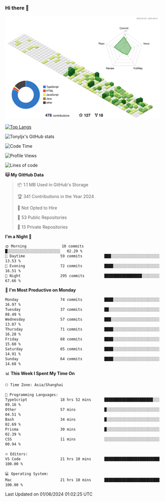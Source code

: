### Hi there 👋

![](./profile-3d-contrib/profile-green-animate.svg)

 

[![Top Langs](https://github-readme-stats.vercel.app/api/top-langs/?username=tonyljx)](https://github.com/anuraghazra/github-readme-stats)

![Tonyljx's GitHub stats](https://github-readme-stats.vercel.app/api?username=tonyljx&theme=default&show_icons=true)

 

<!--START_SECTION:waka-->
![Code Time](http://img.shields.io/badge/Code%20Time-394%20hrs%2015%20mins-blue)

![Profile Views](http://img.shields.io/badge/Profile%20Views-3-blue)

![Lines of code](https://img.shields.io/badge/From%20Hello%20World%20I%27ve%20Written-420.8%20thousand%20lines%20of%20code-blue)

**🐱 My GitHub Data** 

> 📦 1.1 MB Used in GitHub's Storage 
 > 
> 🏆 341 Contributions in the Year 2024
 > 
> 🚫 Not Opted to Hire
 > 
> 📜 53 Public Repositories 
 > 
> 🔑 13 Private Repositories 
 > 
**I'm a Night 🦉** 

```text
🌞 Morning                10 commits          █░░░░░░░░░░░░░░░░░░░░░░░░   02.29 % 
🌆 Daytime                59 commits          ███░░░░░░░░░░░░░░░░░░░░░░   13.53 % 
🌃 Evening                72 commits          ████░░░░░░░░░░░░░░░░░░░░░   16.51 % 
🌙 Night                  295 commits         █████████████████░░░░░░░░   67.66 % 
```
📅 **I'm Most Productive on Monday** 

```text
Monday                   74 commits          ████░░░░░░░░░░░░░░░░░░░░░   16.97 % 
Tuesday                  37 commits          ██░░░░░░░░░░░░░░░░░░░░░░░   08.49 % 
Wednesday                57 commits          ███░░░░░░░░░░░░░░░░░░░░░░   13.07 % 
Thursday                 71 commits          ████░░░░░░░░░░░░░░░░░░░░░   16.28 % 
Friday                   68 commits          ████░░░░░░░░░░░░░░░░░░░░░   15.60 % 
Saturday                 65 commits          ████░░░░░░░░░░░░░░░░░░░░░   14.91 % 
Sunday                   64 commits          ████░░░░░░░░░░░░░░░░░░░░░   14.68 % 
```


📊 **This Week I Spent My Time On** 

```text
🕑︎ Time Zone: Asia/Shanghai

💬 Programming Languages: 
TypeScript               18 hrs 52 mins      ██████████████████████░░░   89.16 % 
Other                    57 mins             █░░░░░░░░░░░░░░░░░░░░░░░░   04.51 % 
Bash                     34 mins             █░░░░░░░░░░░░░░░░░░░░░░░░   02.69 % 
Prisma                   30 mins             █░░░░░░░░░░░░░░░░░░░░░░░░   02.39 % 
CSS                      11 mins             ░░░░░░░░░░░░░░░░░░░░░░░░░   00.94 % 

🔥 Editors: 
VS Code                  21 hrs 10 mins      █████████████████████████   100.00 % 

💻 Operating System: 
Mac                      21 hrs 10 mins      █████████████████████████   100.00 % 
```


 Last Updated on 01/06/2024 01:02:25 UTC
<!--END_SECTION:waka-->

